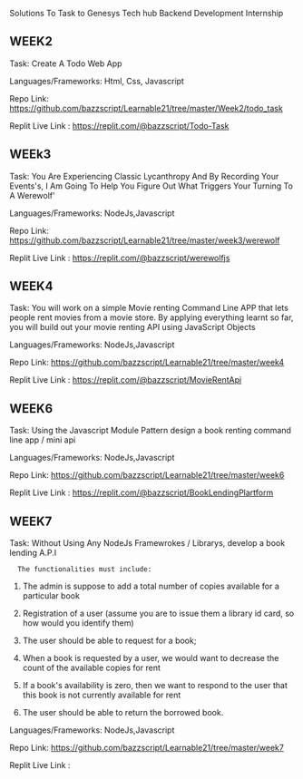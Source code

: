 Solutions To Task to Genesys Tech hub Backend Development Internship

## WEEK2

Task: Create A Todo Web App

Languages/Frameworks: Html, Css, Javascript

Repo Link: https://github.com/bazzscript/Learnable21/tree/master/Week2/todo_task

Replit Live Link : https://replit.com/@bazzscript/Todo-Task



## WEEk3

Task: You Are Experiencing Classic Lycanthropy And By Recording Your Events\'s, I Am Going To 
Help You Figure Out What Triggers Your Turning To A Werewolf'

Languages/Frameworks: NodeJs,Javascript

Repo Link: https://github.com/bazzscript/Learnable21/tree/master/week3/werewolf

Replit Live Link : https://replit.com/@bazzscript/werewolfjs



## WEEK4

Task:  You will work on a simple Movie renting Command Line APP that 
 lets people rent movies from a movie store. 
 By applying everything learnt so far, 
 you will build out your movie renting API 
 using JavaScript Objects

Languages/Frameworks: NodeJs,Javascript

Repo Link: https://github.com/bazzscript/Learnable21/tree/master/week4

Replit Live Link : https://replit.com/@bazzscript/MovieRentApi



## WEEK6

Task:  Using the Javascript Module Pattern design a book renting command line app / mini api

Languages/Frameworks: NodeJs,Javascript

Repo Link: https://github.com/bazzscript/Learnable21/tree/master/week6

Replit Live Link : https://replit.com/@bazzscript/BookLendingPlartform



## WEEK7

Task: Without Using Any NodeJs Framewrokes / Librarys, develop a book lending A.P.I
      
      The functionalities must include:
1. The admin is suppose to add a total number of copies available for a particular book

2. Registration of a user (assume you are to issue them a library id card, so how would you identify them)

3. The user should be able to request for a book;

4. When a book is requested by a user, we would want to decrease the count of the available copies for rent

5. If a book's availability is zero, then we want to respond to the user that this book is not currently available for rent

6. The user should be able to return the borrowed book.


Languages/Frameworks: NodeJs,Javascript

Repo Link: https://github.com/bazzscript/Learnable21/tree/master/week7

Replit Live Link : 